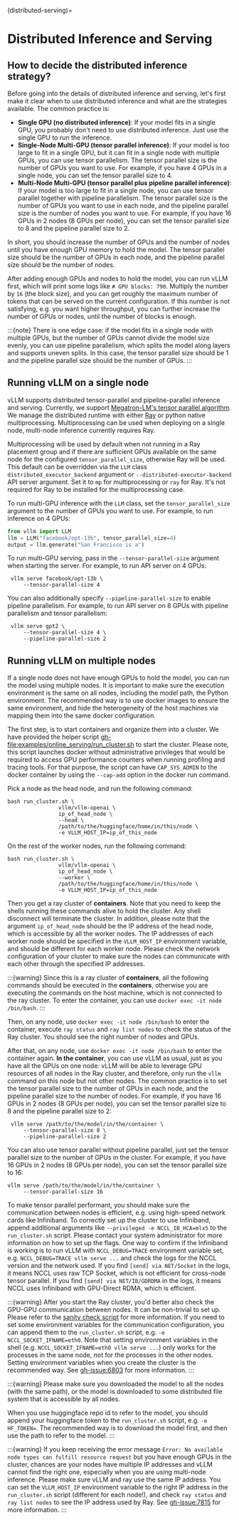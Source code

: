 (distributed-serving)=

# Distributed Inference and Serving

## How to decide the distributed inference strategy?

Before going into the details of distributed inference and serving, let's first make it clear when to use distributed inference and what are the strategies available. The common practice is:

- **Single GPU (no distributed inference)**: If your model fits in a single GPU, you probably don't need to use distributed inference. Just use the single GPU to run the inference.
- **Single-Node Multi-GPU (tensor parallel inference)**: If your model is too large to fit in a single GPU, but it can fit in a single node with multiple GPUs, you can use tensor parallelism. The tensor parallel size is the number of GPUs you want to use. For example, if you have 4 GPUs in a single node, you can set the tensor parallel size to 4.
- **Multi-Node Multi-GPU (tensor parallel plus pipeline parallel inference)**: If your model is too large to fit in a single node, you can use tensor parallel together with pipeline parallelism. The tensor parallel size is the number of GPUs you want to use in each node, and the pipeline parallel size is the number of nodes you want to use. For example, if you have 16 GPUs in 2 nodes (8 GPUs per node), you can set the tensor parallel size to 8 and the pipeline parallel size to 2.

In short, you should increase the number of GPUs and the number of nodes until you have enough GPU memory to hold the model. The tensor parallel size should be the number of GPUs in each node, and the pipeline parallel size should be the number of nodes.

After adding enough GPUs and nodes to hold the model, you can run vLLM first, which will print some logs like `# GPU blocks: 790`. Multiply the number by `16` (the block size), and you can get roughly the maximum number of tokens that can be served on the current configuration. If this number is not satisfying, e.g. you want higher throughput, you can further increase the number of GPUs or nodes, until the number of blocks is enough.

:::{note}
There is one edge case: if the model fits in a single node with multiple GPUs, but the number of GPUs cannot divide the model size evenly, you can use pipeline parallelism, which splits the model along layers and supports uneven splits. In this case, the tensor parallel size should be 1 and the pipeline parallel size should be the number of GPUs.
:::

## Running vLLM on a single node

vLLM supports distributed tensor-parallel and pipeline-parallel inference and serving. Currently, we support [Megatron-LM's tensor parallel algorithm](https://arxiv.org/pdf/1909.08053.pdf). We manage the distributed runtime with either [Ray](https://github.com/ray-project/ray) or python native multiprocessing. Multiprocessing can be used when deploying on a single node, multi-node inference currently requires Ray.

Multiprocessing will be used by default when not running in a Ray placement group and if there are sufficient GPUs available on the same node for the configured `tensor_parallel_size`, otherwise Ray will be used. This default can be overridden via the `LLM` class `distributed_executor_backend` argument or `--distributed-executor-backend` API server argument. Set it to `mp` for multiprocessing or `ray` for Ray. It's not required for Ray to be installed for the multiprocessing case.

To run multi-GPU inference with the `LLM` class, set the `tensor_parallel_size` argument to the number of GPUs you want to use. For example, to run inference on 4 GPUs:

```python
from vllm import LLM
llm = LLM("facebook/opt-13b", tensor_parallel_size=4)
output = llm.generate("San Francisco is a")
```

To run multi-GPU serving, pass in the `--tensor-parallel-size` argument when starting the server. For example, to run API server on 4 GPUs:

```console
 vllm serve facebook/opt-13b \
     --tensor-parallel-size 4
```

You can also additionally specify `--pipeline-parallel-size` to enable pipeline parallelism. For example, to run API server on 8 GPUs with pipeline parallelism and tensor parallelism:

```console
 vllm serve gpt2 \
     --tensor-parallel-size 4 \
     --pipeline-parallel-size 2
```

## Running vLLM on multiple nodes

If a single node does not have enough GPUs to hold the model, you can run the model using multiple nodes. It is important to make sure the execution environment is the same on all nodes, including the model path, the Python environment. The recommended way is to use docker images to ensure the same environment, and hide the heterogeneity of the host machines via mapping them into the same docker configuration.

The first step, is to start containers and organize them into a cluster. We have provided the helper script <gh-file:examples/online_serving/run_cluster.sh> to start the cluster. Please note, this script launches docker without administrative privileges that would be required to access GPU performance counters when running profiling and tracing tools. For that purpose, the script can have `CAP_SYS_ADMIN` to the docker container by using the `--cap-add` option in the docker run command.

Pick a node as the head node, and run the following command:

```console
bash run_cluster.sh \
                vllm/vllm-openai \
                ip_of_head_node \
                --head \
                /path/to/the/huggingface/home/in/this/node \
                -e VLLM_HOST_IP=ip_of_this_node
```

On the rest of the worker nodes, run the following command:

```console
bash run_cluster.sh \
                vllm/vllm-openai \
                ip_of_head_node \
                --worker \
                /path/to/the/huggingface/home/in/this/node \
                -e VLLM_HOST_IP=ip_of_this_node
```

Then you get a ray cluster of **containers**. Note that you need to keep the shells running these commands alive to hold the cluster. Any shell disconnect will terminate the cluster. In addition, please note that the argument `ip_of_head_node` should be the IP address of the head node, which is accessible by all the worker nodes. The IP addresses of each worker node should be specified in the `VLLM_HOST_IP` environment variable, and should be different for each worker node. Please check the network configuration of your cluster to make sure the nodes can communicate with each other through the specified IP addresses.

:::{warning}
Since this is a ray cluster of **containers**, all the following commands should be executed in the **containers**, otherwise you are executing the commands on the host machine, which is not connected to the ray cluster. To enter the container, you can use `docker exec -it node /bin/bash`.
:::

Then, on any node, use `docker exec -it node /bin/bash` to enter the container, execute `ray status` and `ray list nodes` to check the status of the Ray cluster. You should see the right number of nodes and GPUs.

After that, on any node, use `docker exec -it node /bin/bash` to enter the container again. **In the container**, you can use vLLM as usual, just as you have all the GPUs on one node: vLLM will be able to leverage GPU resources of all nodes in the Ray cluster, and therefore, only run the `vllm` command on this node but not other nodes. The common practice is to set the tensor parallel size to the number of GPUs in each node, and the pipeline parallel size to the number of nodes. For example, if you have 16 GPUs in 2 nodes (8 GPUs per node), you can set the tensor parallel size to 8 and the pipeline parallel size to 2:

```console
 vllm serve /path/to/the/model/in/the/container \
     --tensor-parallel-size 8 \
     --pipeline-parallel-size 2
```

You can also use tensor parallel without pipeline parallel, just set the tensor parallel size to the number of GPUs in the cluster. For example, if you have 16 GPUs in 2 nodes (8 GPUs per node), you can set the tensor parallel size to 16:

```console
vllm serve /path/to/the/model/in/the/container \
     --tensor-parallel-size 16
```

To make tensor parallel performant, you should make sure the communication between nodes is efficient, e.g. using high-speed network cards like Infiniband. To correctly set up the cluster to use Infiniband, append additional arguments like `--privileged -e NCCL_IB_HCA=mlx5` to the `run_cluster.sh` script. Please contact your system administrator for more information on how to set up the flags. One way to confirm if the Infiniband is working is to run vLLM with `NCCL_DEBUG=TRACE` environment variable set, e.g. `NCCL_DEBUG=TRACE vllm serve ...` and check the logs for the NCCL version and the network used. If you find `[send] via NET/Socket` in the logs, it means NCCL uses raw TCP Socket, which is not efficient for cross-node tensor parallel. If you find `[send] via NET/IB/GDRDMA` in the logs, it means NCCL uses Infiniband with GPU-Direct RDMA, which is efficient.

:::{warning}
After you start the Ray cluster, you'd better also check the GPU-GPU communication between nodes. It can be non-trivial to set up. Please refer to the [sanity check script](#troubleshooting-incorrect-hardware-driver) for more information. If you need to set some environment variables for the communication configuration, you can append them to the `run_cluster.sh` script, e.g. `-e NCCL_SOCKET_IFNAME=eth0`. Note that setting environment variables in the shell (e.g. `NCCL_SOCKET_IFNAME=eth0 vllm serve ...`) only works for the processes in the same node, not for the processes in the other nodes. Setting environment variables when you create the cluster is the recommended way. See <gh-issue:6803> for more information.
:::

:::{warning}
Please make sure you downloaded the model to all the nodes (with the same path), or the model is downloaded to some distributed file system that is accessible by all nodes.

When you use huggingface repo id to refer to the model, you should append your huggingface token to the `run_cluster.sh` script, e.g. `-e HF_TOKEN=`. The recommended way is to download the model first, and then use the path to refer to the model.
:::

:::{warning}
If you keep receiving the error message `Error: No available node types can fulfill resource request` but you have enough GPUs in the cluster, chances are your nodes have multiple IP addresses and vLLM cannot find the right one, especially when you are using multi-node inference. Please make sure vLLM and ray use the same IP address. You can set the `VLLM_HOST_IP` environment variable to the right IP address in the `run_cluster.sh` script (different for each node!), and check `ray status` and `ray list nodes` to see the IP address used by Ray. See <gh-issue:7815> for more information.
:::
